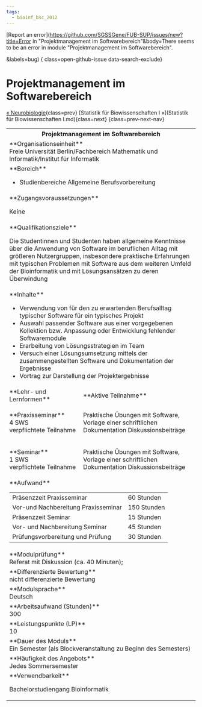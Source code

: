 ```yaml
---
tags:
  - bioinf_bsc_2012
---
```

[Report an error](https://github.com/SGSSGene/FUB-SUP/issues/new?title=Error in "Projektmanagement im Softwarebereich"&body=There seems to be an error in module "Projektmanagement im Softwarebereich".

<Describe here a slightly more detailed description of what is wrong>&labels=bug)
{ class=open-github-issue data-search-exclude}

# Projektmanagement im Softwarebereich

[« Neurobiologie](Neurobiologie.md){class=prev}
[Statistik für Biowissenschaften I »](Statistik für Biowissenschaften I.md){class=next}
{class=prev-next-nav}

<table markdown id="moduledesc">
<tr markdown class="moduledesc_head"><th colspan="2">Projektmanagement im Softwarebereich </th></tr>
<tr markdown><td colspan="2">**Organisationseinheit**   <br>Freie Universität Berlin/Fachbereich Mathematik und Informatik/Institut für Informatik</td></tr>

<tr markdown><td colspan="2">**Bereich**<br>


- Studienbereiche Allgemeine Berufsvorbereitung

</td></tr>

<tr markdown><td colspan="2">**Zugangsvoraussetzungen** <br>

Keine


</td></tr>
<tr markdown><td colspan="2">**Qualifikationsziele**    <br>

Die Studentinnen und Studenten haben allgemeine Kenntnisse über die
Anwendung von Software im beruflichen Alltag mit größeren Nutzergruppen,
insbesondere praktische Erfahrungen mit typischen Problemen mit Software aus
dem weiteren Umfeld der Bioinformatik und mit Lösungsansätzen zu deren
Überwindung


</td></tr>
<tr markdown><td colspan="2">**Inhalte**                <br>


- Verwendung von für den zu erwartenden Berufsalltag typischer Software für
  ein typisches Projekt
- Auswahl passender Software aus einer vorgegebenen Kollektion bzw.
  Anpassung oder Entwicklung fehlender Softwaremodule
- Erarbeitung von Lösungsstrategien im Team
- Versuch einer Lösungsumsetzung mittels der zusammengestellten Software und
  Dokumentation der Ergebnisse
- Vortrag zur Darstellung der Projektergebnisse


</td></tr>

<tr markdown><td>**Lehr- und Lernformen**</td><td>**Aktive Teilnahme**</td></tr>
<tr markdown><td> **Praxisseminar** <br>4 SWS <br> verpflichtete Teilnahme</td><td>

Praktische Übungen mit Software, Vorlage einer schriftlichen Dokumentation
Diskussionsbeiträge
</td></tr>
<tr markdown><td> **Seminar** <br>1 SWS <br> verpflichtete Teilnahme</td><td>

Praktische Übungen mit Software, Vorlage einer schriftlichen Dokumentation
Diskussionsbeiträge
</td></tr>
<tr markdown><td colspan="2">**Aufwand**                <br>
<table class="aufwand_table">
<tr><td>Präsenzzeit Praxisseminar</td><td>60 Stunden</td></tr>
<tr><td>Vor-und Nachbereitung Praxisseminar</td><td>150 Stunden</td></tr>
<tr><td>Präsenzzeit Seminar</td><td>15 Stunden</td></tr>
<tr><td>Vor- und Nachbereitung Seminar</td><td>45 Stunden</td></tr>
<tr><td>Prüfungsvorbereitung und Prüfung</td><td>30 Stunden</td></tr>
</table>

</td></tr>
<tr markdown><td colspan="2">**Modulprüfung**             <br>Referat mit Diskussion (ca. 40 Minuten);


</td></tr>
<tr markdown><td colspan="2">**Differenzierte Bewertung** <br>nicht differenzierte Bewertung

</td></tr>
<tr markdown><td colspan="2">**Modulsprache**             <br>Deutsch</td></tr>
<tr markdown><td colspan="2">**Arbeitsaufwand (Stunden)** <br>300</td></tr>
<tr markdown><td colspan="2">**Leistungspunkte (LP)**     <br>10</td></tr>
<tr markdown><td colspan="2">**Dauer des Moduls**         <br>Ein Semester (als Blockveranstaltung zu Beginn des Semesters)</td></tr>
<tr markdown><td colspan="2">**Häufigkeit des Angebots**  <br>Jedes Sommersemester</td></tr>
<tr markdown><td colspan="2">**Verwendbarkeit**           <br>

Bachelorstudiengang Bioinformatik


</td></tr>

</table>
